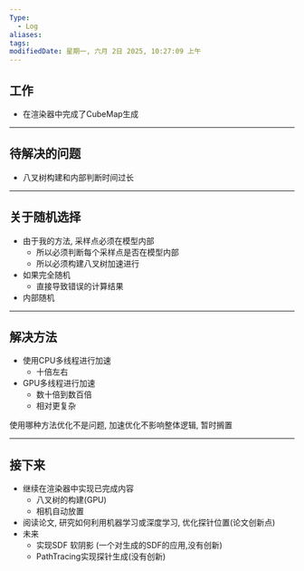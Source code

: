 ```yaml
---
Type:
  - Log
aliases: 
tags: 
modifiedDate: 星期一, 六月 2日 2025, 10:27:09 上午
---
```


## 工作

- 在渲染器中完成了CubeMap生成

---

## 待解决的问题

- 八叉树构建和内部判断时间过长

---

## 关于随机选择

- 由于我的方法, 采样点必须在模型内部
    - 所以必须判断每个采样点是否在模型内部
    - 所以必须构建八叉树加速进行
- 如果完全随机
    - 直接导致错误的计算结果
- 内部随机

---

## 解决方法

- 使用CPU多线程进行加速
    - 十倍左右
- GPU多线程进行加速
    - 数十倍到数百倍
    - 相对更复杂

使用哪种方法优化不是问题, 加速优化不影响整体逻辑, 暂时搁置

---

## 接下来

- 继续在渲染器中实现已完成内容
    - 八叉树的构建(GPU)
    - 相机自动放置
- 阅读论文, 研究如何利用机器学习或深度学习, 优化探针位置(论文创新点)
- 未来
    - 实现SDF 软阴影 (一个对生成的SDF的应用,没有创新)
    - PathTracing实现探针生成(没有创新)
